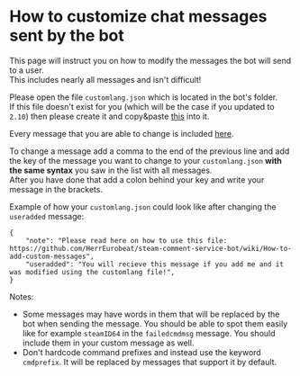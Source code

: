 # How to customize chat messages sent by the bot
This page will instruct you on how to modify the messages the bot will send to a user.  
This includes nearly all messages and isn't difficult!  

Please open the file `customlang.json` which is located in the bot's folder.  
If this file doesn't exist for you (which will be the case if you updated to `2.10`) then please create it and copy&paste [this](https://raw.githubusercontent.com/HerrEurobeat/steam-comment-service-bot/beta-testing/customlang.json) into it.  

Every message that you are able to change is included [here](https://raw.githubusercontent.com/HerrEurobeat/steam-comment-service-bot/master/src/data/lang/defaultlang.json).  

To change a message add a comma to the end of the previous line and add the key of the message you want to change to your `customlang.json` **with the same syntax** you saw in the list with all messages.  
After you have done that add a colon behind your key and write your message in the brackets.  

Example of how your `customlang.json` could look like after changing the `useradded` message:
```
{
    "note": "Please read here on how to use this file: https://github.com/HerrEurobeat/steam-comment-service-bot/wiki/How-to-add-custom-messages",
    "useradded": "You will recieve this message if you add me and it was modified using the customlang file!",
}
```  

Notes:  
- Some messages may have words in them that will be replaced by the bot when sending the message. You should be able to spot them easily like for example `steamID64` in the `failedcmdmsg` message. You should include them in your custom message as well.
- Don't hardcode command prefixes and instead use the keyword `cmdprefix`. It will be replaced by messages that support it by default.